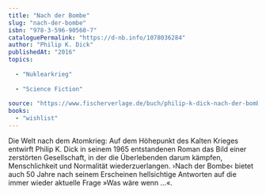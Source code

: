 ```yaml
---
title: "Nach der Bombe"
slug: "nach-der-bombe"
isbn: "978-3-596-90560-7"
cataloguePermalink: "https://d-nb.info/1078036284"
author: "Philip K. Dick"
publishedAt: "2016"
topics:
  
  - "Nuklearkrieg"
    
  - "Science Fiction"
    
source: "https://www.fischerverlage.de/buch/philip-k-dick-nach-der-bombe-9783596905607"
books: 
  - "wishlist"
---
```

Die Welt nach dem Atomkrieg: Auf dem Höhepunkt des Kalten Krieges entwirft 
Philip K. Dick in seinem 1965 entstandenen Roman das Bild einer zerstörten 
Gesellschaft, in der die Überlebenden darum kämpfen, Menschlichkeit und 
Normalität wiederzuerlangen. ›Nach der Bombe‹ bietet auch 50 Jahre nach seinem 
Erscheinen hellsichtige Antworten auf die immer wieder aktuelle Frage »Was 
wäre wenn …«.